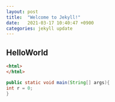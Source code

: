 ```yaml
---
layout: post
title:  "Welcome to Jekyll!"
date:   2021-03-17 10:40:47 +0900
categories: jekyll update
---
```

## HelloWorld

```html
<html>
</html>

```

```java
public static void main(String[] args){
int r = 0;
}
```


